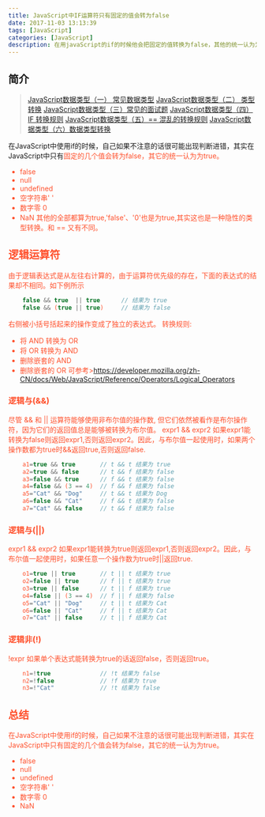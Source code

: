 ```yaml
---
title: JavaScript中IF运算符只有固定的值会转为false
date: 2017-11-03 13:13:39
tags: [JavaScript]
categories: [JavaScript]
description: 在用javaScript的if的时候他会把固定的值转换为false，其他的统一认为为true
---
```

## 简介

> [JavaScript数据类型（一） 常见数据类型](/blog/javascript/javascript-Type-conversion.html)
> [JavaScript数据类型（二） 类型转换](/blog/javascript/javascript-type-one-question.html)
> [JavaScript数据类型（三）常见的面试题](/blog/javascript/javascript-type-one-questionone.html)
> [JavaScript数据类型（四）IF 转换规则](/blog/javascript/javascript-IF-False-options.html)
> [JavaScript数据类型（五）== 混乱的转换规则](/blog/javascript/javascript-false-true.html)
> [JavaScript数据类型（六）数据类型转换](/blog/javascript/javascript-bool-type.html)

<!-- <font color="#ff502c"></font> -->
在JavaScript中使用if的时候，自己如果不注意的话很可能出现判断进错，其实在JavaScript中只有<font color="#ff502c">固定的几个值会转为false，其它的统一认为为true。
- <font color="#ff502c">false</font>
- <font color="#ff502c">null</font>
- <font color="#ff502c">undefined</font>
- <font color="#ff502c">空字符串' '</font>
- <font color="#ff502c">数字零 0</font>
- <font color="#ff502c">NaN</font>
其他的全部都算为true,<font color="#ff502c">'false'</font>、<font color="#ff502c">'0'</font>也是为true,其实这也是一种隐性的类型转换。和 == 又有不同。

## 逻辑运算符
由于逻辑表达式是<font color="#ff502c">从左往右</font>计算的，由于运算符优先级的存在，下面的表达式的结果却不相同。如下例所示
```javascript
    false && true  || true      // 结果为 true
    false && (true || true)     // 结果为 false
```
右侧被小括号括起来的操作变成了独立的表达式。
<font color="#ff502c">转换规则</font>:
- 将 AND  转换为 OR
- 将 OR 转换为 AND
- 删除嵌套的 AND
- 删除嵌套的 OR
可参考>https://developer.mozilla.org/zh-CN/docs/Web/JavaScript/Reference/Operators/Logical_Operators
### 逻辑与(&&)
<font color="#ff502c"></font>
尽管 && 和 || 运算符能够使用<font color="#ff502c">非布尔值</font>的操作数, 但它们依然被看作是<font color="#ff502c">布尔操</font>作符，因为它们的返回值总是能够被转换为<font color="#ff502c">布尔值</font>。
expr1 && expr2
如果<font color="#ff502c">expr1</font>能转换为<font color="#ff502c">false</font>则返回<font color="#ff502c">expr1</font>,否则返回<font color="#ff502c">expr2</font>。因此，与布尔值一起使用时，如果<font color="#ff502c">两个</font>操作数都为<font color="#ff502c">true</font>时<font color="#ff502c">&&</font>返回<font color="#ff502c">true</font>,否则返回<font color="#ff502c">false</font>.
```javascript
    a1=true && true       // t && t 结果为 true
    a2=true && false      // t && f 结果为 false
    a3=false && true      // f && t 结果为 false
    a4=false && (3 == 4)  // f && f 结果为 false
    a5="Cat" && "Dog"     // t && t 结果为 Dog
    a6=false && "Cat"     // f && t 结果为 false
    a7="Cat" && false     // t && f 结果为 false
```
### 逻辑与(||)
expr1 && expr2
如果<font color="#ff502c">expr1</font>能转换为<font color="#ff502c">true</font>则返回<font color="#ff502c">expr1</font>,否则返回<font color="#ff502c">expr2</font>。因此，与布尔值一起使用时，如果<font color="#ff502c">任意一个</font>操作数为<font color="#ff502c">true</font>时<font color="#ff502c">||</font>返回<font color="#ff502c">true</font>.
```javascript
    o1=true || true       // t || t 结果为 true
    o2=false || true      // f || t 结果为 true
    o3=true || false      // t || f 结果为 true
    o4=false || (3 == 4)  // f || f 结果为 false
    o5="Cat" || "Dog"     // t || t 结果为 Cat
    o6=false || "Cat"     // f || t 结果为 Cat
    o7="Cat" || false     // t || f 结果为 Cat
```
### 逻辑非(!)
!expr	如果单个表达式能转换为<font color="#ff502c">true</font>的话返回<font color="#ff502c">false</font>，否则返回<font color="#ff502c">true</font>。
```javascript
    n1=!true              // !t 结果为 false
    n2=!false             // !f 结果为 true
    n3=!"Cat"             // !t 结果为 false
```

## 总结
在JavaScript中使用if的时候，自己如果不注意的话很可能出现判断进错，其实在JavaScript中只有<font color="#ff502c">固定的几个值会转为false，其它的统一认为为true。
- <font color="#ff502c">false</font>
- <font color="#ff502c">null</font>
- <font color="#ff502c">undefined</font>
- <font color="#ff502c">空字符串' '</font>
- <font color="#ff502c">数字零 0</font>
- <font color="#ff502c">NaN</font>
